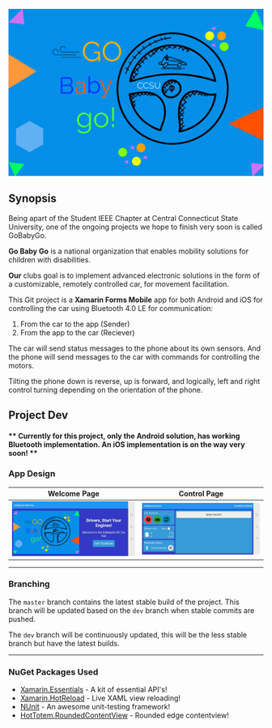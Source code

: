 ![](Images/go.png?raw=true "GoBabyGo Logo")

## Synopsis
Being apart of the Student IEEE Chapter at Central Connecticut State University, one of the ongoing projects 
we hope to finish very soon is called GoBabyGo.

<b>Go Baby Go</b> is a national organization that enables mobility solutions for children with disabilities.

<b>Our</b> clubs goal is to implement advanced electronic solutions in the form of a customizable, 
remotely controlled car, for movement facilitation.

This Git project is a <b>Xamarin Forms Mobile</b> app for both Android and iOS for controlling the car using Bluetooth 4.0 LE for communication:
1. From the car to the app (Sender) 
2. From the app to the car (Reciever)

The car will send status messages to the phone about its own sensors. 
And the phone will send messages to the car with commands for controlling the motors.

Tilting the phone down is reverse, up is forward, and logically, left and right control turning depending on the orientation of the phone.


## Project Dev

#### ** Currently for this project, only the Android solution, has working Bluetooth implementation. An iOS implementation is on the way very soon! **

### App Design
Welcome Page | Control Page
:-------------------------:|:-------------------------:
![](Images/welcomepage.jpg?raw=true "UI Design")  |  ![](Images/controlpage.jpg?raw=true "UI Design")

---

### Branching

The ```master``` branch contains the latest stable build of the project. This branch will be updated based on the ```dev``` branch when stable commits are pushed.

The ```dev``` branch will be continuously updated, this will be the less stable branch but have the latest builds. 

---

### NuGet Packages Used
- [Xamarin.Essentials](https://github.com/xamarin/Essentials) - A kit of essential API's!
- [Xamarin.HotReload](https://github.com/AndreiMisiukevich/HotReload) - Live XAML view reloading!
- [NUnit](http://nunit.org/) - An awesome unit-testing framework!
- [HotTotem.RoundedContentView](https://github.com/tomh4/HotTotem.RoundedContentView) - Rounded edge contentview!

